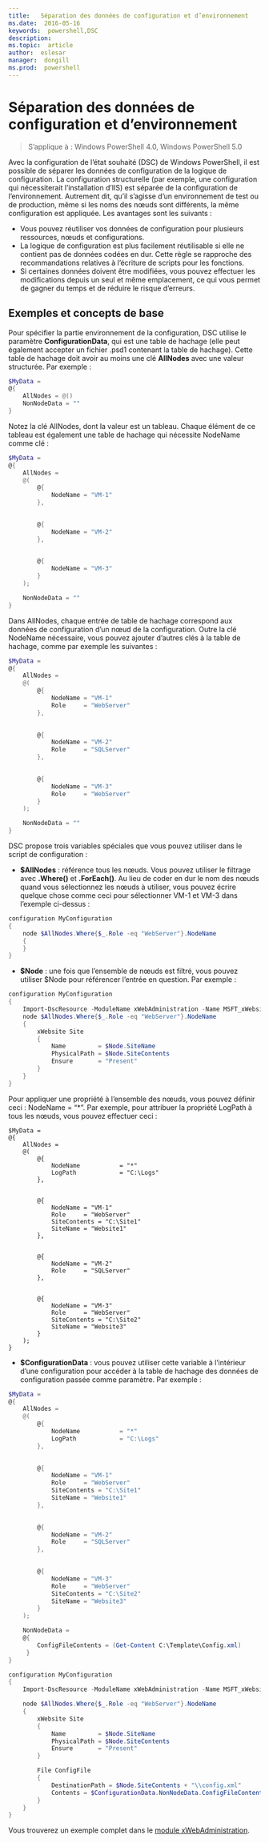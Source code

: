 ```yaml
---
title:   Séparation des données de configuration et d’environnement
ms.date:  2016-05-16
keywords:  powershell,DSC
description:  
ms.topic:  article
author:  eslesar
manager:  dongill
ms.prod:  powershell
---
```


# Séparation des données de configuration et d’environnement

>S’applique à : Windows PowerShell 4.0, Windows PowerShell 5.0

Avec la configuration de l’état souhaité (DSC) de Windows PowerShell, il est possible de séparer les données de configuration de la logique de configuration. La configuration structurelle (par exemple, une configuration qui nécessiterait l’installation d’IIS) est séparée de la configuration de l’environnement. Autrement dit, qu’il s’agisse d’un environnement de test ou de production, même si les noms des nœuds sont différents, la même configuration est appliquée. Les avantages sont les suivants :

* Vous pouvez réutiliser vos données de configuration pour plusieurs ressources, nœuds et configurations.
* La logique de configuration est plus facilement réutilisable si elle ne contient pas de données codées en dur. Cette règle se rapproche des recommandations relatives à l’écriture de scripts pour les fonctions.
* Si certaines données doivent être modifiées, vous pouvez effectuer les modifications depuis un seul et même emplacement, ce qui vous permet de gagner du temps et de réduire le risque d’erreurs.

## Exemples et concepts de base

Pour spécifier la partie environnement de la configuration, DSC utilise le paramètre **ConfigurationData**, qui est une table de hachage (elle peut également accepter un fichier .psd1 contenant la table de hachage). Cette table de hachage doit avoir au moins une clé **AllNodes** avec une valeur structurée. Par exemple :

```powershell
$MyData = 
@{
    AllNodes = @()
    NonNodeData = ""   
}
```

Notez la clé AllNodes, dont la valeur est un tableau. Chaque élément de ce tableau est également une table de hachage qui nécessite NodeName comme clé :

```powershell
$MyData = 
@{
    AllNodes = 
    @(
        @{
            NodeName = "VM-1"
        },

 
        @{
            NodeName = "VM-2"
        },

 
        @{
            NodeName = "VM-3"
        }
    );

    NonNodeData = ""   
}
```

Dans AllNodes, chaque entrée de table de hachage correspond aux données de configuration d’un nœud de la configuration. Outre la clé NodeName nécessaire, vous pouvez ajouter d’autres clés à la table de hachage, comme par exemple les suivantes :

```powershell
$MyData = 
@{
    AllNodes = 
    @(
        @{
            NodeName = "VM-1"
            Role     = "WebServer"
        },

 
        @{
            NodeName = "VM-2"
            Role     = "SQLServer"
        },

 
        @{
            NodeName = "VM-3"
            Role     = "WebServer"
        }
    );

    NonNodeData = ""   
}
```

DSC propose trois variables spéciales que vous pouvez utiliser dans le script de configuration :

* **$AllNodes** : référence tous les nœuds. Vous pouvez utiliser le filtrage avec **.Where()** et **.ForEach()**. Au lieu de coder en dur le nom des nœuds quand vous sélectionnez les nœuds à utiliser, vous pouvez écrire quelque chose comme ceci pour sélectionner VM-1 et VM-3 dans l’exemple ci-dessus :

```powershell
configuration MyConfiguration
{
    node $AllNodes.Where{$_.Role -eq "WebServer"}.NodeName
    {
    }
}
```

* **$Node** : une fois que l’ensemble de nœuds est filtré, vous pouvez utiliser $Node pour référencer l’entrée en question. Par exemple :

```powershell
configuration MyConfiguration
{
    Import-DscResource -ModuleName xWebAdministration -Name MSFT_xWebsite
    node $AllNodes.Where{$_.Role -eq "WebServer"}.NodeName
    {
        xWebsite Site
        {
            Name         = $Node.SiteName
            PhysicalPath = $Node.SiteContents
            Ensure       = "Present"
        }
    }
}
```

Pour appliquer une propriété à l’ensemble des nœuds, vous pouvez définir ceci : NodeName = “*”. Par exemple, pour attribuer la propriété LogPath à tous les nœuds, vous pouvez effectuer ceci :

```
$MyData = 
@{
    AllNodes = 
    @(
        @{
            NodeName           = "*"
            LogPath            = "C:\Logs"
        },

 
        @{
            NodeName = "VM-1"
            Role     = "WebServer"
            SiteContents = "C:\Site1"
            SiteName = "Website1"
        },

 
        @{
            NodeName = "VM-2"
            Role     = "SQLServer"
        },

 
        @{
            NodeName = "VM-3"
            Role     = "WebServer"
            SiteContents = "C:\Site2"
            SiteName = "Website3"
        }
    );
}
```

* **$ConfigurationData** : vous pouvez utiliser cette variable à l’intérieur d’une configuration pour accéder à la table de hachage des données de configuration passée comme paramètre. Par exemple :

```powershell
$MyData = 
@{
    AllNodes = 
    @(
        @{
            NodeName           = "*"
            LogPath            = "C:\Logs"
        },

 
        @{
            NodeName = "VM-1"
            Role     = "WebServer"
            SiteContents = "C:\Site1"
            SiteName = "Website1"
        },

 
        @{
            NodeName = "VM-2"
            Role     = "SQLServer"
        },
 

        @{
            NodeName = "VM-3"
            Role     = "WebServer"
            SiteContents = "C:\Site2"
            SiteName = "Website3"
        }
    );

    NonNodeData = 
    @{
        ConfigFileContents = (Get-Content C:\Template\Config.xml)
     }   
} 

configuration MyConfiguration
{
    Import-DscResource -ModuleName xWebAdministration -Name MSFT_xWebsite

    node $AllNodes.Where{$_.Role -eq "WebServer"}.NodeName
    {
        xWebsite Site
        {
            Name         = $Node.SiteName
            PhysicalPath = $Node.SiteContents
            Ensure       = "Present"
        }

        File ConfigFile
        {
            DestinationPath = $Node.SiteContents + "\\config.xml"
            Contents = $ConfigurationData.NonNodeData.ConfigFileContents
        }
    }
}
```

Vous trouverez un exemple complet dans le [module xWebAdministration](https://powershellgallery.com/packages/xWebAdministration).



<!--HONumber=Jun16_HO3-->


